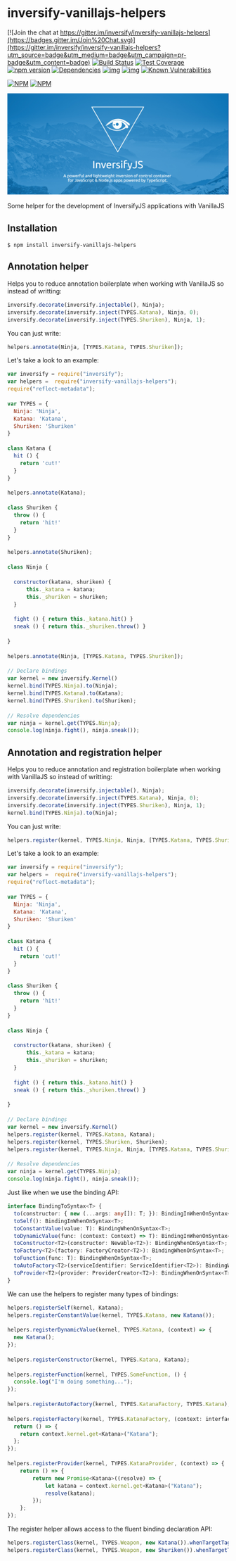 # inversify-vanillajs-helpers

[![Join the chat at https://gitter.im/inversify/inversify-vanillajs-helpers](https://badges.gitter.im/Join%20Chat.svg)](https://gitter.im/inversify/inversify-vanillajs-helpers?utm_source=badge&utm_medium=badge&utm_campaign=pr-badge&utm_content=badge)
[![Build Status](https://secure.travis-ci.org/inversify/inversify-vanillajs-helpers.svg?branch=master)](https://travis-ci.org/inversify/inversify-vanillajs-helpers)
[![Test Coverage](https://codeclimate.com/github/inversify/inversify-vanillajs-helpers/badges/coverage.svg)](https://codeclimate.com/github/inversify/inversify-vanillajs-helpers/coverage)
[![npm version](https://badge.fury.io/js/inversify-vanillajs-helpers.svg)](http://badge.fury.io/js/inversify-vanillajs-helpers)
[![Dependencies](https://david-dm.org/inversify/inversify-vanillajs-helpers.svg)](https://david-dm.org/inversify/inversify-vanillajs-helpers#info=dependencies)
[![img](https://david-dm.org/inversify/inversify-vanillajs-helpers/dev-status.svg)](https://david-dm.org/inversify/inversify-vanillajs-helpers/#info=devDependencies)
[![img](https://david-dm.org/inversify/inversify-vanillajs-helpers/peer-status.svg)](https://david-dm.org/inversify/inversify-vanillajs-helpers/#info=peerDependenciess)
[![Known Vulnerabilities](https://snyk.io/test/github/inversify/inversify-vanillajs-helpers/badge.svg)](https://snyk.io/test/github/inversify/inversify-vanillajs-helpers)

[![NPM](https://nodei.co/npm/inversify-vanillajs-helpers.png?downloads=true&downloadRank=true)](https://nodei.co/npm/inversify-vanillajs-helpers/)
[![NPM](https://nodei.co/npm-dl/inversify-vanillajs-helpers.png?months=9&height=3)](https://nodei.co/npm/inversify-vanillajs-helpers/)

![](https://raw.githubusercontent.com/inversify/inversify.github.io/master/img/cover.jpg)

Some helper for the development of InversifyJS applications with VanillaJS

## Installation
```
$ npm install inversify-vanillajs-helpers
```

## Annotation helper
Helps you to reduce annotation boilerplate when working with VanillaJS so instead of writting:

```js
inversify.decorate(inversify.injectable(), Ninja);
inversify.decorate(inversify.inject(TYPES.Katana), Ninja, 0);
inversify.decorate(inversify.inject(TYPES.Shuriken), Ninja, 1);
```
You can just write:

```js
helpers.annotate(Ninja, [TYPES.Katana, TYPES.Shuriken]);
```

Let's take a look to an example:

```js
var inversify = require("inversify");
var helpers =  require("inversify-vanillajs-helpers");
require("reflect-metadata");

var TYPES = {
  Ninja: 'Ninja',
  Katana: 'Katana',
  Shuriken: 'Shuriken'
}

class Katana {
  hit () {
    return 'cut!'
  }
}

helpers.annotate(Katana);

class Shuriken {
  throw () {
    return 'hit!'
  }
}

helpers.annotate(Shuriken);

class Ninja {

  constructor(katana, shuriken) {
      this._katana = katana;
      this._shuriken = shuriken;
  }

  fight () { return this._katana.hit() }
  sneak () { return this._shuriken.throw() }

}

helpers.annotate(Ninja, [TYPES.Katana, TYPES.Shuriken]);

// Declare bindings
var kernel = new inversify.Kernel()
kernel.bind(TYPES.Ninja).to(Ninja);
kernel.bind(TYPES.Katana).to(Katana);
kernel.bind(TYPES.Shuriken).to(Shuriken);

// Resolve dependencies
var ninja = kernel.get(TYPES.Ninja);
console.log(ninja.fight(), ninja.sneak());
```

## Annotation and registration helper
Helps you to reduce annotation and registration boilerplate when working with VanillaJS so instead of writting:

```js
inversify.decorate(inversify.injectable(), Ninja);
inversify.decorate(inversify.inject(TYPES.Katana), Ninja, 0);
inversify.decorate(inversify.inject(TYPES.Shuriken), Ninja, 1);
kernel.bind(TYPES.Ninja).to(Ninja);
```
You can just write:

```js
helpers.register(kernel, TYPES.Ninja, Ninja, [TYPES.Katana, TYPES.Shuriken]);
```

Let's take a look to an example:
```js
var inversify = require("inversify");
var helpers =  require("inversify-vanillajs-helpers");
require("reflect-metadata");

var TYPES = {
  Ninja: 'Ninja',
  Katana: 'Katana',
  Shuriken: 'Shuriken'
}

class Katana {
  hit () {
    return 'cut!'
  }
}

class Shuriken {
  throw () {
    return 'hit!'
  }
}

class Ninja {

  constructor(katana, shuriken) {
      this._katana = katana;
      this._shuriken = shuriken;
  }

  fight () { return this._katana.hit() }
  sneak () { return this._shuriken.throw() }

}

// Declare bindings
var kernel = new inversify.Kernel()
helpers.register(kernel, TYPES.Katana, Katana);
helpers.register(kernel, TYPES.Shuriken, Shuriken);
helpers.register(kernel, TYPES.Ninja, Ninja, [TYPES.Katana, TYPES.Shuriken]);

// Resolve dependencies
var ninja = kernel.get(TYPES.Ninja);
console.log(ninja.fight(), ninja.sneak());
```

Just like when we use the binding API:
```ts
interface BindingToSyntax<T> {
  to(constructor: { new (...args: any[]): T; }): BindingInWhenOnSyntax<T>;
  toSelf(): BindingInWhenOnSyntax<T>;
  toConstantValue(value: T): BindingWhenOnSyntax<T>;
  toDynamicValue(func: (context: Context) => T): BindingInWhenOnSyntax<T>;
  toConstructor<T2>(constructor: Newable<T2>): BindingWhenOnSyntax<T>;
  toFactory<T2>(factory: FactoryCreator<T2>): BindingWhenOnSyntax<T>;
  toFunction(func: T): BindingWhenOnSyntax<T>;
  toAutoFactory<T2>(serviceIdentifier: ServiceIdentifier<T2>): BindingWhenOnSyntax<T>;
  toProvider<T2>(provider: ProviderCreator<T2>): BindingWhenOnSyntax<T>;
}
```
We can use the helpers to register many types of bindings:

```js
helpers.registerSelf(kernel, Katana);
helpers.registerConstantValue(kernel, TYPES.Katana, new Katana());

helpers.registerDynamicValue(kernel, TYPES.Katana, (context) => {
  new Katana();
});

helpers.registerConstructor(kernel, TYPES.Katana, Katana);

helpers.registerFunction(kernel, TYPES.SomeFunction, () {
  console.log("I'm doing something...");
});

helpers.registerAutoFactory(kernel, TYPES.KatanaFactory, TYPES.Katana);

helpers.registerFactory(kernel, TYPES.KatanaFactory, (context: interfaces.Context) => {
  return () => {
    return context.kernel.get<Katana>("Katana");
  };
});

helpers.registerProvider(kernel, TYPES.KatanaProvider, (context) => {
    return () => {
        return new Promise<Katana>((resolve) => {
            let katana = context.kernel.get<Katana>("Katana");
            resolve(katana);
        });
    };
});
```

The register helper allows access to the fluent binding declaration API:

```js
helpers.registerClass(kernel, TYPES.Weapon, new Katana()).whenTargetTagged("throwable", false);
helpers.registerClass(kernel, TYPES.Weapon, new Shuriken()).whenTargetTagged("throwable", true);
```
